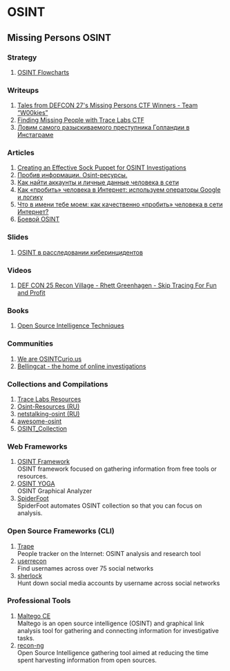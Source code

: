 # OSINT

## Missing Persons OSINT
### Strategy
1. [OSINT Flowcharts](https://inteltechniques.com/blog/2018/03/06/updated-osint-flowcharts/)

### Writeups
1. [Tales from DEFCON 27's Missing Persons CTF Winners - Team “W00kies”](https://medium.com/@tracelabs/tales-from-defcon-27s-missing-persons-ctf-winners-team-w00kies-acea2f12d07d)
1. [Finding Missing People with Trace Labs CTF](https://medium.com/@raebaker/finding-missing-people-with-tracelabs-ctf-d5617c7cd659)
1. [Ловим самого разыскиваемого преступника Голландии в Инстаграме](https://ru.bellingcat.com/materialy/casestudies/2019/04/05/holland-most-wanted/)

### Articles
1. [Creating an Effective Sock Puppet for OSINT Investigations](https://jakecreps.com/2018/11/02/sock-puppets/)
1. [Пробив информации. Osint-ресурсы.](https://cumshoat.blogspot.com/2019/04/osint.html)
1. [Как найти аккаунты и личные данные человека в сети](https://vas3k.ru/blog/389/)
1. [Как «пробить» человека в Интернет: используем операторы Google и логику](https://habr.com/ru/company/echelon/blog/321754/)
1. [Что в имени тебе моем: как качественно «пробить» человека в сети Интернет?](https://habr.com/ru/company/echelon/blog/319334/)
1. [Боевой OSINT](https://xakep.ru/2019/09/06/real-osint/)

### Slides
1. [OSINT в расследовании киберинцидентов](https://alterchan.in/var/src/8172ce931f9a54cc192c0ef0d8998d9f.pdf)

### Videos
1. [DEF CON 25 Recon Village - Rhett Greenhagen - Skip Tracing For Fun and Profit](https://youtu.be/uBy2N0NmS2o)

### Books
1. [Open Source Intelligence Techniques](https://inteltechniques.com/book1.html)

### Communities
1. [We are OSINTCurio.us](https://osintcurio.us/)
1. [Bellingcat - the home of online investigations](https://www.bellingcat.com/)

### Collections and Compilations
1. [Trace Labs Resources](https://www.tracelabs.org/resources/)
1. [Osint-Resources (RU)](https://github.com/OldBonhart/Osint-Resources)
1. [netstalking-osint (RU)](https://github.com/netstalking-core/netstalking-osint)
1. [awesome-osint](https://github.com/jivoi/awesome-osint)
1. [OSINT_Collection](https://github.com/Ph055a/OSINT_Collection)

### Web Frameworks
1. [OSINT Framework](https://osintframework.com/)  
OSINT framework focused on gathering information from free tools or resources.
1. [OSINT YOGA](https://yoga.osint.ninja/)  
OSINT Graphical Analyzer
1. [SpiderFoot](https://www.spiderfoot.net/)  
SpiderFoot automates OSINT collection so that you can focus on analysis.

### Open Source Frameworks (CLI)
1. [Trape](https://github.com/jofpin/trape)  
People tracker on the Internet: OSINT analysis and research tool
1. [userrecon](https://github.com/thelinuxchoice/userrecon)  
Find usernames across over 75 social networks
1. [sherlock](https://github.com/sherlock-project/sherlock)  
Hunt down social media accounts by username across social networks

### Professional Tools
1. [Maltego CE](https://www.maltego.com/products/)  
Maltego is an open source intelligence (OSINT) and graphical link analysis tool for gathering and connecting information for investigative tasks.
1. [recon-ng](https://github.com/lanmaster53/recon-ng)  
Open Source Intelligence gathering tool aimed at reducing the time spent harvesting information from open sources.
